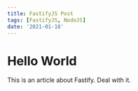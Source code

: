 ```yaml
---
title: FastifyJS Post
tags: [FastifyJS, NodeJS]
date: '2021-01-18'
---
```

# Hello World

This is an article about Fastify. Deal with it.

